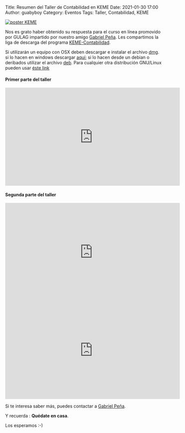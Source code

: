 Title: Resumen del Taller de Contabilidad en KEME
Date: 2021-01-30 17:00
Author: guabyboy
Category: Eventos
Tags: Taller, Contabilidad, KEME

[![poster KEME]({attach}2021-01-21-taller-contabilidad-keme/PosterContaGulag2021.png)]({attach}2021-01-21-taller-contabilidad-keme/PosterContaGulag2021.png)

Nos es grato haber obtenido su respuesta para el curso en línea promovido por GULAG impartido por nuestro amigo [Gabriel Peña](https://twitter.com/guabyboy). Les compartimos la liga de descarga del programa [KEME-Contabilidad](https://sourceforge.net/projects/keme/files/KEME-Contabilidad/3.2.1.5/).

Si utilizarán un equipo con OSX deben descargar e instalar el archivo [dmg](https://sourceforge.net/projects/keme/files/KEME-Contabilidad/3.2.1.5/keme5.dmg/download).
si lo hacen en windows descargar [aquí](https://sourceforge.net/projects/keme/files/KEME-Contabilidad/3.2.1.5/setup-keme-3.2.1.5-windows.exe/download); si lo hacen desde un debian o deribados utilizar el archivo [deb](https://sourceforge.net/projects/keme/files/KEME-Contabilidad/3.2.1.5/keme-3.2.1.5-Ubuntu-18.04LTS.deb/download). Para cualquier otra distribución GNU/Linux pueden usar [éste link](https://sourceforge.net/projects/keme/files/KEME-Contabilidad/3.2.1.5/keme-3.2.1.5.tar.gz/download)

#### Primer parte del taller

<center>
<iframe width="560" height="315" src="https://www.youtube.com/embed/xGSsR9hsAKY" frameborder="0" allow="accelerometer; autoplay; clipboard-write; encrypted-media; gyroscope; picture-in-picture" allowfullscreen></iframe>
</center>

#### Segunda parte del taller

<center>
<iframe width="560" height="315" src="https://www.youtube.com/embed/0l5Uq2Evg8E" frameborder="0" allow="accelerometer; autoplay; clipboard-write; encrypted-media; gyroscope; picture-in-picture" allowfullscreen></iframe>
</center>

<center>
<iframe width="560" height="315" src="https://www.youtube.com/embed/fhmuJgjkYhQ" frameborder="0" allow="accelerometer; autoplay; clipboard-write; encrypted-media; gyroscope; picture-in-picture" allowfullscreen></iframe>
</center>

Si te interesa saber más, puedes contactar a [Gabriel Peña](https://twitter.com/guabyboy).

Y recuerda :  __Quédate en casa__.

Los esperamos :-)
